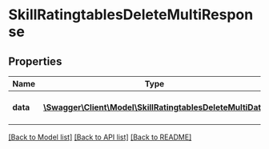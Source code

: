 # SkillRatingtablesDeleteMultiResponse

## Properties
Name | Type | Description | Notes
------------ | ------------- | ------------- | -------------
**data** | [**\Swagger\Client\Model\SkillRatingtablesDeleteMultiData**](SkillRatingtablesDeleteMultiData.md) | Results of the delete process | 

[[Back to Model list]](../README.md#documentation-for-models) [[Back to API list]](../README.md#documentation-for-api-endpoints) [[Back to README]](../README.md)


